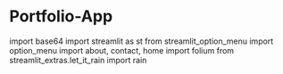 # Portfolio-App
import base64
import streamlit as st
from streamlit_option_menu import option_menu
import about, contact, home
import folium
from streamlit_extras.let_it_rain import rain
